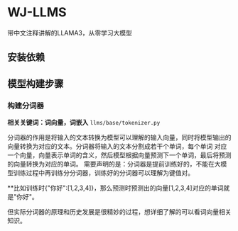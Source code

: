 # WJ-LLMS
带中文注释讲解的LLAMA3，从零学习大模型

## 安装依赖

## 模型构建步骤

### 构建分词器
   

   **相关关键词：词向量，词嵌入**
   `llms/base/tokenizer.py`


   分词器的作用是将输入的文本转换为模型可以理解的输入向量，同时将模型输出的向量转换为对应的文本。分词器将输入的文本分割成若干个单词，每个单词
   对应一个向量，向量表示单词的含义，然后模型根据向量预测下一个单词，最后将预测的向量转换为对应的单词。
   需要声明的是：分词器是提前训练好的，不能在大模型训练过程中再训练分分词器，训练好的分词器可以理解为键值对。

**比如训练时{"你好":[1,2,3,4]}，那么预测时预测出的向量[1,2,3,4]对应的单词就是"你好"。

但实际分词器的原理和历史发展是很精妙的过程，想详细了解的可以看词向量相关知识。




